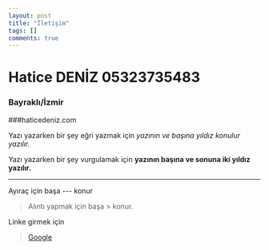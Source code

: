 ```yaml
---
layout: post
title: "İletişim"
tags: []
comments: true
---
```



# Hatice DENİZ 05323735483
### Bayraklı/İzmir
###haticedeniz.com

Yazı yazarken bir şey eğri yazmak için *yazının ve başına yıldız konulur yazılır.* 

Yazı yazarken bir şey vurgulamak için **yazının başına ve sonuna iki yıldız yazılır.** 



---

Ayıraç için başa --- konur


> Alıntı yapmak için başa > konur.


Linke girmek için 

> [Google](https://www.google.com)
